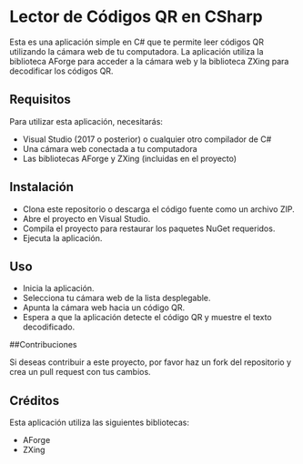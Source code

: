 ﻿# Lector de Códigos QR en CSharp

Esta es una aplicación simple en C# que te permite leer códigos QR utilizando la cámara web de tu computadora. La aplicación utiliza la biblioteca AForge para acceder a la cámara web y la biblioteca ZXing para decodificar los códigos QR.

## Requisitos

Para utilizar esta aplicación, necesitarás:

- Visual Studio (2017 o posterior) o cualquier otro compilador de C#
- Una cámara web conectada a tu computadora
- Las bibliotecas AForge y ZXing (incluidas en el proyecto)

## Instalación

- Clona este repositorio o descarga el código fuente como un archivo ZIP.
- Abre el proyecto en Visual Studio.
- Compila el proyecto para restaurar los paquetes NuGet requeridos.
- Ejecuta la aplicación.

## Uso

- Inicia la aplicación.
- Selecciona tu cámara web de la lista desplegable.
- Apunta la cámara web hacia un código QR.
- Espera a que la aplicación detecte el código QR y muestre el texto decodificado.

##Contribuciones

Si deseas contribuir a este proyecto, por favor haz un fork del repositorio y crea un pull request con tus cambios.

## Créditos

Esta aplicación utiliza las siguientes bibliotecas:

- AForge
- ZXing
